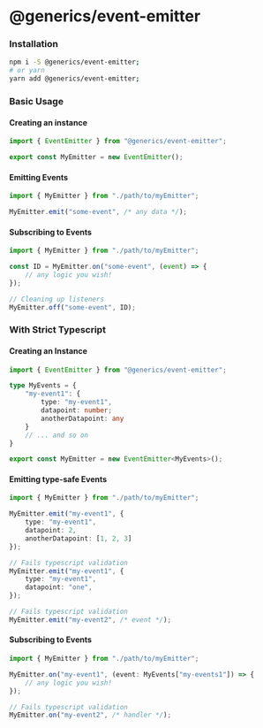 # @generics/event-emitter

### Installation

```bash
npm i -S @generics/event-emitter;
# or yarn
yarn add @generics/event-emitter;
```

### Basic Usage
#### Creating an instance
```typescript
import { EventEmitter } from "@generics/event-emitter";

export const MyEmitter = new EventEmitter();
```

#### Emitting Events
```typescript
import { MyEmitter } from "./path/to/myEmitter";

MyEmitter.emit("some-event", /* any data */);
```

#### Subscribing to Events
```typescript
import { MyEmitter } from "./path/to/myEmitter";

const ID = MyEmitter.on("some-event", (event) => {
	// any logic you wish!
});

// Cleaning up listeners
MyEmitter.off("some-event", ID);
```

### With Strict Typescript
#### Creating an Instance
```typescript
import { EventEmitter } from "@generics/event-emitter";

type MyEvents = {
	"my-event1": {
		type: "my-event1",
		datapoint: number;
		anotherDatapoint: any
	}
	// ... and so on
}

export const MyEmitter = new EventEmitter<MyEvents>();
```

#### Emitting type-safe Events
```typescript
import { MyEmitter } from "./path/to/myEmitter";

MyEmitter.emit("my-event1", {
	type: "my-event1",
	datapoint: 2,
	anotherDatapoint: [1, 2, 3]
});

// Fails typescript validation
MyEmitter.emit("my-event1", {
	type: "my-event1",
	datapoint: "one",
});

// Fails typescript validation
MyEmitter.emit("my-event2", /* event */);
```

#### Subscribing to Events
```typescript
import { MyEmitter } from "./path/to/myEmitter";

MyEmitter.on("my-event1", (event: MyEvents["my-events1"]) => {
	// any logic you wish!
});

// Fails typescript validation
MyEmitter.on("my-event2", /* handler */);
```